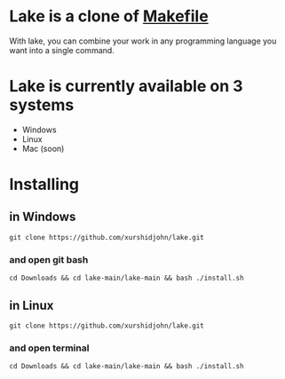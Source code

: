 # Lake is a clone of [Makefile](https://makefile.site/)

With lake, you can combine your work in any programming language you want into a single command.

# Lake is currently available on 3 systems
+ Windows
+ Linux
+ Mac (soon)

# Installing
## in Windows
```
git clone https://github.com/xurshidjohn/lake.git
```
### and open git bash
```
cd Downloads && cd lake-main/lake-main && bash ./install.sh
```

## in Linux

```
git clone https://github.com/xurshidjohn/lake.git
```
### and open terminal
```
cd Downloads && cd lake-main/lake-main && bash ./install.sh
```
